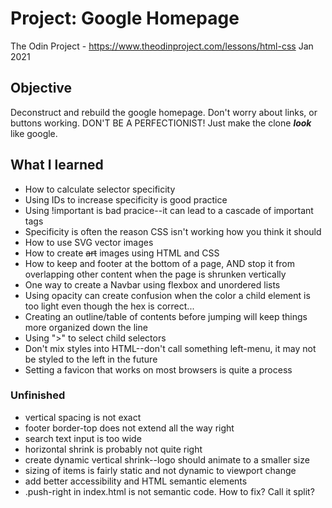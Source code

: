 # Project: Google Homepage
The Odin Project - https://www.theodinproject.com/lessons/html-css
Jan 2021

## Objective

Deconstruct and rebuild the google homepage. Don't worry about links, or buttons working. DON'T BE A PERFECTIONIST! Just make the clone ***look*** like google.

## What I learned
 - How to calculate selector specificity
 - Using IDs to increase specificity is good practice
 - Using !important is bad pracice--it can lead to a cascade of important tags
 - Specificity is often the reason CSS isn't working how you think it should
 - How to use SVG vector images
 - How to create ~~art~~ images using HTML and CSS
 - How to keep and footer at the bottom of a page, AND stop it from overlapping other content when the page is shrunken vertically
 - One way to create a Navbar using flexbox and unordered lists
 - Using opacity can create confusion when the color a child element is too light even though the hex is correct...
 - Creating an outline/table of contents before jumping will keep things more organized down the line
 - Using ">" to select child selectors
 - Don't mix styles into HTML--don't call something left-menu, it may not be styled to the left in the future
 - Setting a favicon that works on most browsers is quite a process
 
### Unfinished
 - vertical spacing is not exact
 - footer border-top does not extend all the way right
 - search text input is too wide
 - horizontal shrink is probably not quite right
 - create dynamic vertical shrink--logo should animate to a smaller size
 - sizing of items is fairly static and not dynamic to viewport change
 - add better accessibility and HTML semantic elements
 - .push-right in index.html is not semantic code. How to fix? Call it split?
